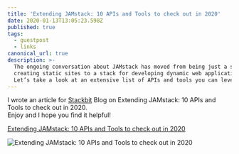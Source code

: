 ```yaml
---
title: 'Extending JAMstack: 10 APIs and Tools to check out in 2020'
date: 2020-01-13T13:05:23.598Z
published: true
tags:
  - guestpost
  - links
canonical_url: true
description: >-
  The ongoing conversation about JAMstack has moved from being just a stack for
  creating static sites to a stack for developing dynamic web applications.
  Let’s take a look at an extensive list of APIs and tools you can leverage.
---
```

I wrote an article for [Stackbit](https://www.stackbit.com) Blog on Extending JAMstack: 10 APIs and Tools to check out in 2020.\
Enjoy and I hope you find it helpful!

[Extending JAMstack: 10 APIs and Tools to check out in 2020](https://www.stackbit.com/blog/extending-jamestack-2020/)

![Extending JAMstack: 10 APIs and Tools to check out in 2020](https://www.datocms-assets.com/13491/1578919946-10apistocheckout.png)
